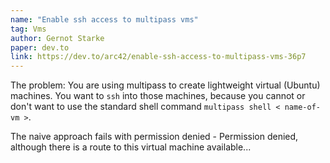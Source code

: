 ```yaml
---
name: "Enable ssh access to multipass vms"
tag: Vms
author: Gernot Starke
paper: dev.to
link: https://dev.to/arc42/enable-ssh-access-to-multipass-vms-36p7
---
```

The problem:
You are using multipass to create lightweight virtual (Ubuntu) machines.
You want to `ssh` into those machines, because you cannot or don't want to use the standard shell command `multipass shell
< name-of-vm >`.

The naive approach fails with permission denied - Permission denied, although there is a route to this virtual machine available...